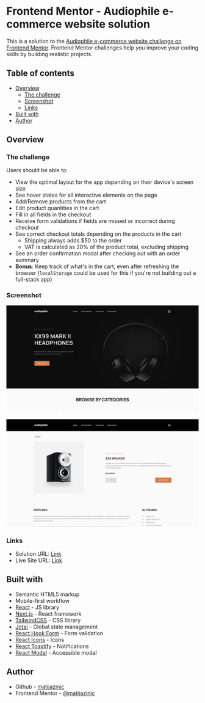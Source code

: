 # Frontend Mentor - Audiophile e-commerce website solution

This is a solution to the [Audiophile e-commerce website challenge on Frontend Mentor](https://www.frontendmentor.io/challenges/audiophile-ecommerce-website-C8cuSd_wx). Frontend Mentor challenges help you improve your coding skills by building realistic projects.

## Table of contents

- [Overview](#overview)
  - [The challenge](#the-challenge)
  - [Screenshot](#screenshot)
  - [Links](#links)
- [Built with](#built-with)
- [Author](#author)

## Overview

### The challenge

Users should be able to:

- View the optimal layout for the app depending on their device's screen size
- See hover states for all interactive elements on the page
- Add/Remove products from the cart
- Edit product quantities in the cart
- Fill in all fields in the checkout
- Receive form validations if fields are missed or incorrect during checkout
- See correct checkout totals depending on the products in the cart
  - Shipping always adds $50 to the order
  - VAT is calculated as 20% of the product total, excluding shipping
- See an order confirmation modal after checking out with an order summary
- **Bonus**: Keep track of what's in the cart, even after refreshing the browser (`localStorage` could be used for this if you're not building out a full-stack app)

### Screenshot

![](./screenshot.jpg)

![](./screenshot2.jpg)

### Links

- Solution URL: [Link](https://github.com/matijazinic/audiophile-ecom-website)
- Live Site URL: [Link](https://audiophile-ecom-website-matijazinic.vercel.app/)

## Built with

- Semantic HTML5 markup
- Mobile-first workflow
- [React](https://reactjs.org/) - JS library
- [Next.js](https://nextjs.org/) - React framework
- [TailwindCSS](https://tailwindcss.com/) - CSS library
- [Jotai](https://jotai.org/) - Global state management
- [React Hook Form](https://react-hook-form.com/) - Form validation
- [React Icons](https://react-icons.github.io/react-icons/) - Icons
- [React Toastify](https://fkhadra.github.io/react-toastify/introduction) - Notifications
- [React Modal](https://reactcommunity.org/react-modal/) - Accessible modal

## Author

- Github - [matijazinic](https://github.com/matijazinic/)
- Frontend Mentor - [@matijazinic](https://www.frontendmentor.io/profile/matijazinic)

